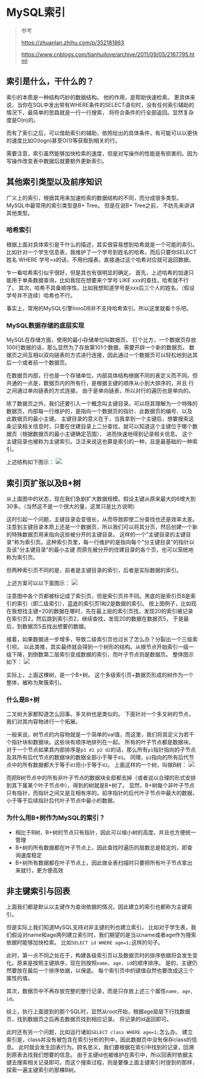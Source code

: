 # MySQL索引
>参考
>
>https://zhuanlan.zhihu.com/p/352181863
>
>https://www.cnblogs.com/tianhuilove/archive/2011/09/05/2167795.html

## 索引是什么，干什么的？
索引的本质是一种结构巧妙的数据结构。
他的作用，是帮助快速检索。
更具体来说，当你在SQL中发出带有WHERE条件的SELECT语句时，没有任何索引辅助的情况下，最简单的思路就是一行一行搜索，
将符合条件的行全部返回。显然复杂度是O(n)的。

而有了索引之后，可以借助索引的辅助，依照给出的具体条件，有可能可以以更快的速度比如O(logn)甚至O(1)等获取到相关的行。

需要注意，索引虽然能够加快检索的速度，但是对写操作的性能是有损害的。因为写操作改变表中数据后就要额外更新索引。

## 其他索引类型以及前序知识
广义上的索引，根据其用来加速检索的数据结构的不同，而分成很多类型。
MySQL中最常用的索引类型是B+ Tree。
但是在说B+ Tree之前， 不妨先来讲讲其他类型。

### 哈希索引
根据上面对具体索引是干什么的描述，其实很容易想到哈希就是一个可能的索引。
比如针对一个学生信息表，我维护了一个学号到姓名的哈希。而后只要你SELECT 姓名 WHERE 学号=x的话，不用扫描表，直接通过这个哈希对应就可返回数据。

乍一看哈希索引似乎很好，但是其也有很明显的确定。
首先，上述哈希的加速只能用于单条数据查询，比如我现在想要来个学号 LIKE xxx的查找，哈希就不行了。
其次，哈希不具备顺序性。比如我想知道学号是xxx后三个人的姓名，（假设学号并不连续）哈希也不行。

事实上，常用的MySQL引擎InnoDB并不支持哈希索引。所以这里就看个乐吧。

### MySQL数据存储的底层实现
MySQL在存储方面，使用的最小存储单位叫数据页。
打个比方，一个数据页存放100行数据的话，那么显然为了存放第101个数据，需要开辟一个新的数据页。
数据页之间互相以双向链表的方式进行连接，因此通过一个数据页可以轻松地到达其后一个或者前一个数据页。

在数据页内部，行也是一个存储单位，内部具体结构根据不同的表定义而不同。但共通的一点是，数据页内的所有行，是根据主键的顺序从小到大排序的，并且
行之间通过单向链表的方式连接。
由于是单向链表，所以对行的遍历也是单向的。

除了数据页之外，我们还要引入一个概念叫主键目录。可以将其理解为一个特殊的数据页，内部每一行维护的，是指向一个数据页的指针、此数据页的编号、以及
此数据页的最小主键。
主键目录的意义在于，当我拿到一个主键后，想要搜索这条记录相关信息时，只要在住建目录上二分查找，就可以知道这个主键位于哪个数据页（根据数据页的最小主键确定范围），
进而快速地得到记录相关信息。
这个主键目录也被称为主键索引。泛泛来说这也算是索引的一种，且是最基础的一种索引。

上述结构如下图示：
![](https://pic3.zhimg.com/80/v2-774817ca13718769d799aaccc35463f2_720w.jpg)


## 索引页扩张以及B+树
从上面图中的状态，现在我们急剧扩大数据规模。假设主键从原来最大的6增大到30多。（当然这不是一个很大的量，这里只是比方说明）

这时引起一个问题，主键目录会变很长，从而导致即使二分查找也还是效率太差。
注意到主键目录本质上还是一个数据页，所以我们可以将其分页，然后创建一个新的特殊数据页用来指向这些被分开的主键目录。
这样的一个"主键目录的主键目录"称为索引页。这种索引页里，每一行维护的是指向每个"分主键目录"的指针以及该"分主键目录"的最小主键
而原先被分开的住建目录的各个页，也可以笼统地称为索引页。

但两种索引页不同的是，前者是主键目录的索引，后者是实际数据的索引。

上述方案可以以下面图示：
![](https://pic2.zhimg.com/80/v2-5f492391305b5a0971b28044b5f3fcc1_720w.jpg)

注意图中各个页都被标记成了索引页，但是索引页并不同。黑底的是索引页8是索引的索引（即二级索引），蓝底的索引页1和2是数据的索引。
按上图例子，比如现在我想找主键=20的数据在哪时，先在最上层的索引页找，发现20的索引被记录在索引页2，然后跳到索引页2，继续查找，发现20的数据在数据页5，
于是最后，到数据页5去找出想要的数据。

接着，如果数据进一步增多，导致二级索引页也过长了怎么办？分裂出一个三级索引呗。
以此类推，其实最终就会得到一个树形的结构。从根节点开始索引一级一级下降，到倒数第二层索引变成数据的索引，而叶子节点则是数据页。
整体图示如下：
![](https://pic1.zhimg.com/80/v2-e79c5057bed36c40ac34e265678eb38c_720w.jpg)

实际上，上面这棵树，是一个B+树。
这个多级索引页+数据页形成的树作为一个整体，被称为聚簇索引。

### 什么是B+树
二叉树大家都知道怎么回事。多叉树也是类似的。
下面针对一个多叉树的节点，我们对其内容物进行一个拓展。

一般来说，树节点的内容物就是一个简单的val值，而这里，我们将其定义为若干个指针块和数据块。这些块有顺序地排列在一起。
所有的叶子节点都是数据块。
对于一个节点如果其内部排序是`p1 d1 p2 d2`的话，那么所有`p1`指针指向的子节点及其所有后代节点的数据块的数据全部小于等于`d1`。
同理，`p2`指向的所有后代节点中的所有数据都大于等于`d1`但小于等于`d2`。
上面这样的一个树，叫做B树：
![](https://pic1.zhimg.com/80/v2-daf5fe2b640f9822a24b51210f8bed44_720w.jpg)

而把B树节点中的所有非叶子节点的数据块全部都去掉（或者说以合理的形式安排到其下属某个叶子节点中），得到的树就是B+树了。
显然，B+树每个非叶子节点只有指针，而指针之间又是互相有序的。前序指针的后代叶子节点中最大的数据，小于等于后续指针后代叶子节点中最小的数据。

### 为什么用B+树作为MySQL的索引？
- 相比于B树，B+树的节点只有指针，因此可以缩小树的高度，并且也方便统一管理
- B+树的所有数据都在叶子节点上，因此查找时遍历的层数总是稳定的，即查询速度稳定
- B+树所有数据都在叶子节点上，因此做全表扫描时只要把所有叶子节点拿出来就行，更方便高效

## 非主键索引与回表
上面我们都是默认以主键作为查询依据的情况，因此建立的索引也都称为主键索引。

但是实际上我们知道MySQL支持对非主键的列也建立索引。
比如对于学生表，我们假设对name和age两列建立索引时，我们期望的是当以name或者age作为搜索依据时能够加快检索。
比如`SELECT id WHERE age=1;`这样的句子。

此时，第一点不同之处在于，构建各级索引页以及数据页时的排序依据将会发生变化。原来是按照主键排序，现在则按照`name, age, id`的顺序排序。
是的，主键仍然要放在最后一个排序依据，以保底。
每个索引页中的键值自然也要改成这三个属性的值。

其次，数据页中不再存放完整的整行记录，而是只存放上述三个属性`name, age, id`。

综上，执行上面提到的那个SQL时，显然从root开始，根据age层层下行找数据页，找到数据页之后再去数据页找到相应记录。
将记录的id返回即可。

此时还有另一个问题，比如运行诸如`SELECT class WHERE age=1;`怎么办。
建立索引是，class并没有被包含在索引分析的列中，因此数据页中没有保存class的信息。
此时就会发生回表行为。顾名思义，我们要根据在索引中找到的记录，回溯到原表去找我们想要的信息。
由于主键id也被维护在索引中，所以回表时依据主键去搜索相关记录即可。而这个搜索过程，则是要像上面主键索引时提到的那样，探索一遍主键索引的那棵B树。

